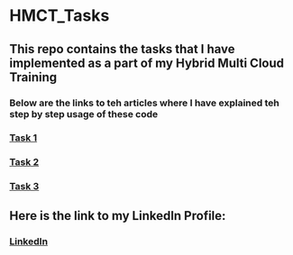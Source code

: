 # HMCT_Tasks
## This repo contains the tasks that I have implemented as a part of my Hybrid Multi Cloud Training
### Below are the links to teh articles where I have explained teh step by step usage of these code

### [Task 1](https://www.linkedin.com/pulse/terraform-x-aws-gaurav-goyal)
### [Task 2](https://medium.com/@cptn3m0grv/terraform-x-aws-task2-2f465935f882)
### [Task 3](https://medium.com/@cptn3m0grv/terraform-x-aws-task3-cd83c5f72f83)

## Here is the link to my LinkedIn Profile:
 
### [LinkedIn](https://www.linkedin.com/in/gaurav-goyal-4a850a173/)
